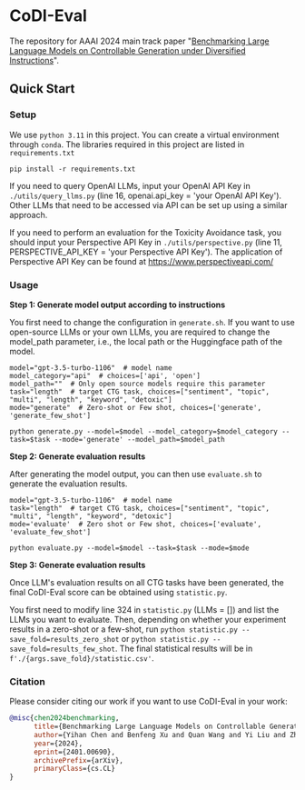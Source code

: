 # CoDI-Eval

The repository for AAAI 2024 main track paper "[Benchmarking Large Language Models on Controllable Generation under Diversified Instructions](https://arxiv.org/abs/2401.00690)".

## Quick Start

### Setup

We use `python 3.11` in this project. You can create a virtual environment through `conda`. The libraries required in this project are listed in `requirements.txt`

```shell
pip install -r requirements.txt
```

If you need to query OpenAI LLMs, input your OpenAI API Key in `./utils/query_llms.py` (line 16, openai.api_key = 'your OpenAI API Key'). Other LLMs that need to be accessed via API can be set up using a similar approach.

If you need to perform an evaluation for the Toxicity Avoidance task, you should input your Perspective API Key in `./utils/perspective.py` (line 11, PERSPECTIVE_API_KEY = 'your Perspective API Key'). The application of Perspective API Key can be found at https://www.perspectiveapi.com/

### Usage

**Step 1:  Generate model output according to instructions**

You first need to change the configuration in `generate.sh`. If you want to use open-source LLMs or your own LLMs, you are required to change the model_path parameter, i.e., the local path or the Huggingface path of the model.

```shell
model="gpt-3.5-turbo-1106"  # model name
model_category="api"  # choices=['api', 'open']
model_path=""  # Only open source models require this parameter
task="length"  # target CTG task, choices=["sentiment", "topic", "multi", "length", "keyword", "detoxic"]
mode="generate"  # Zero-shot or Few shot, choices=['generate', 'generate_few_shot']

python generate.py --model=$model --model_category=$model_category --task=$task --mode='generate' --model_path=$model_path
```

**Step 2: Generate evaluation results**

After generating the model output, you can then use `evaluate.sh` to generate the evaluation results.

```shell
model="gpt-3.5-turbo-1106"  # model name
task="length"  # target CTG task, choices=["sentiment", "topic", "multi", "length", "keyword", "detoxic"]
mode='evaluate'  # Zero shot or Few shot, choices=['evaluate', 'evaluate_few_shot']

python evaluate.py --model=$model --task=$task --mode=$mode
```

**Step 3: Generate evaluation results**

Once LLM's evaluation results on all CTG tasks have been generated, the final CoDI-Eval score can be obtained using `statistic.py`.

You first need to modify line 324 in `statistic.py` (LLMs = []) and list the LLMs you want to evaluate. Then, depending on whether your experiment results in a zero-shot or a few-shot, run `python statistic.py --save_fold=results_zero_shot` or `python statistic.py --save_fold=results_few_shot`. The final statistical results will be in `f'./{args.save_fold}/statistic.csv'`.

### Citation

Please consider citing our work if you want to use CoDI-Eval in your work:

```bibtex
@misc{chen2024benchmarking,
      title={Benchmarking Large Language Models on Controllable Generation under Diversified Instructions}, 
      author={Yihan Chen and Benfeng Xu and Quan Wang and Yi Liu and Zhendong Mao},
      year={2024},
      eprint={2401.00690},
      archivePrefix={arXiv},
      primaryClass={cs.CL}
}
```